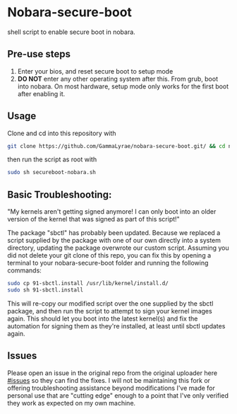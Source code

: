 # Nobara-secure-boot

 shell script to enable secure boot in nobara. 
## Pre-use steps
 1. Enter your bios, and reset secure boot to setup mode
 2. **DO NOT** enter any other operating system after this. From grub, boot into nobara. On most hardware, setup mode only works for the first boot after enabling it.
## Usage
Clone and cd into this repository with 
```bash
git clone https://github.com/GammaLyrae/nobara-secure-boot.git/ && cd nobara-secure-boot
```
then run the script as root with 

```bash 
sudo sh secureboot-nobara.sh
```

## Basic Troubleshooting:
"My kernels aren't getting signed anymore! I can only boot into an older version of the kernel that was signed as part of this script!"

The package "sbctl" has probably been updated. Because we replaced a script supplied by the package with one of our own directly into a system directory, updating the package overwrote our custom script. Assuming you did not delete your git clone of this repo, you can fix this by opening a terminal to your nobara-secure-boot folder and running the following commands:
```bash
sudo cp 91-sbctl.install /usr/lib/kernel/install.d/
sudo sh 91-sbctl.install
```
This will re-copy our modified script over the one supplied by the sbctl package, and then run the script to attempt to sign your kernel images again. This should let you boot into the latest kernel(s) and fix the automation for signing them as they're installed, at least until sbctl updates again.

## Issues
Please open an issue in the original repo from the original uploader here [#issues](https://github.com/degenerate-kun-69/nobara-secure-boot/issues) so they can find the fixes. I will not be maintaining this fork or offering troubleshooting assistance beyond modifications I've made for personal use that are "cutting edge" enough to a point that I've only verified they work as expected on my own machine.
